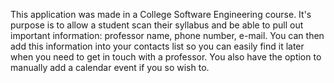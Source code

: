 
This application was made in a College Software Engineering course.  It's purpose is to allow a student scan their syllabus and be able to pull out important information:  professor name, phone number, e-mail.  You can then add this information into your contacts list so you can easily find it later when you need to get in touch with a professor.  You also have the option to manually add a calendar event  if you so wish to. 
 

